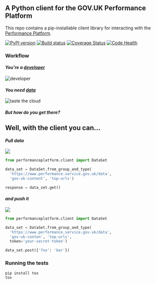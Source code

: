 ## A Python client for the GOV.UK Performance Platform

This repo contains a pip-installable client library for interacting with the [Performance Platform](https://www.gov.uk/performance).

[![PyPI version](https://badge.fury.io/py/performanceplatform-client.svg)](https://pypi.python.org/pypi/performanceplatform-client)
[![Build status](https://travis-ci.org/alphagov/performanceplatform-client.py.svg?branch=master)](https://travis-ci.org/alphagov/performanceplatform-client.py)
[![Coverage Status](https://coveralls.io/repos/alphagov/performanceplatform-client/badge.png)](https://coveralls.io/r/alphagov/performanceplatform-client)
[![Code Health](https://landscape.io/github/alphagov/performanceplatform-client.py/master/landscape.png)](https://landscape.io/github/alphagov/performanceplatform-client.py/master)


### Workflow

#### *You're a [developer](http://en.wikipedia.org/wiki/Software_developer)*

<img src="http://f.cl.ly/items/2X3c2m0y0D381P3V2g2j/developer.jpg" alt="developer" stlye="width: 200px" />

#### *You need [data](https://github.com/alphagov/backdrop)*

![](http://f.cl.ly/items/2u262H2a3Q0w000Q3c3f/datacloud.jpg "taste the cloud")

#### *But how do you get there?*

## Well, with the client you can...

#### *Pull data*

![](http://cl.ly/image/2j3I050z1527/pullwhoosh.png)

```python
from performanceplatform.client import DataSet

data_set = DataSet.from_group_and_type(
  'https://www.performance.service.gov.uk/data',
  'gov-uk-content', 'top-urls')

response = data_set.get()
```

#### *and push it*

![](http://i.imgur.com/ksFT6Jx.jpg)

```python
from performanceplatform.client import DataSet

data_set = DataSet.from_group_and_type(
  'https://www.performance.service.gov.uk/data',
  'gov-uk-conten', 'top-urls',
  token='your-secret-token')

data_set.post({'foo': 'bar'})
```

### Running the tests

```
pip install tox
tox
```
